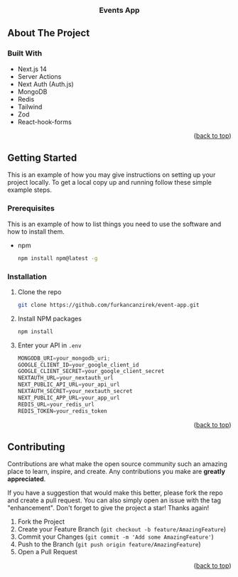 
<a name="readme-top"></a>

<br />
<div align="center">

<h3 align="center">Events App</h3>
</div>



<!-- TABLE OF CONTENTS -->




<!-- ABOUT THE PROJECT -->
## About The Project



### Built With

* Next.js 14
* Server Actions
* Next Auth (Auth.js)
* MongoDB
* Redis
* Tailwind
* Zod
* React-hook-forms

<p align="right">(<a href="#readme-top">back to top</a>)</p>



<!-- GETTING STARTED -->
## Getting Started

This is an example of how you may give instructions on setting up your project locally.
To get a local copy up and running follow these simple example steps.

### Prerequisites

This is an example of how to list things you need to use the software and how to install them.
* npm
  ```sh
  npm install npm@latest -g
  ```

### Installation

1. Clone the repo
   ```sh
   git clone https://github.com/furkancanzirek/event-app.git
   ```
2. Install NPM packages
   ```sh
   npm install
   ```
3. Enter your API in `.env`
   ```js
   MONGODB_URI=your_mongodb_uri;
   GOOGLE_CLIENT_ID=your_google_client_id
   GOOGLE_CLIENT_SECRET=your_google_client_secret
   NEXTAUTH_URL=your_nextauth_url
   NEXT_PUBLIC_API_URL=your_api_url
   NEXTAUTH_SECRET=your_nextauth_secret
   NEXT_PUBLIC_APP_URL=your_app_url
   REDIS_URL=your_redis_url
   REDIS_TOKEN=your_redis_token
   ```

<p align="right">(<a href="#readme-top">back to top</a>)</p>





<!-- CONTRIBUTING -->
## Contributing

Contributions are what make the open source community such an amazing place to learn, inspire, and create. Any contributions you make are **greatly appreciated**.

If you have a suggestion that would make this better, please fork the repo and create a pull request. You can also simply open an issue with the tag "enhancement".
Don't forget to give the project a star! Thanks again!

1. Fork the Project
2. Create your Feature Branch (`git checkout -b feature/AmazingFeature`)
3. Commit your Changes (`git commit -m 'Add some AmazingFeature'`)
4. Push to the Branch (`git push origin feature/AmazingFeature`)
5. Open a Pull Request

<p align="right">(<a href="#readme-top">back to top</a>)</p>




